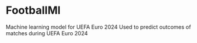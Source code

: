 # FootballMl
Machine learning model for UEFA Euro 2024
Used to predict outcomes of matches during UEFA Euro 2024